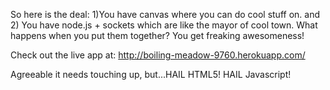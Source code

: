 So here is the deal: 1)You have canvas where you can do cool stuff on. and 2) You have node.js + sockets which are like the mayor of cool town. What happens when you put them together? You get freaking awesomeness!

Check out the live app at: http://boiling-meadow-9760.herokuapp.com/

Agreeable it needs touching up, but...HAIL HTML5! HAIL Javascript!